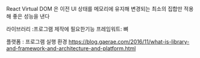React Virtual DOM 은
이전 UI 상태를 메모리에 유지해 변경되는 최소의 집합만 적용해 좋은 성능을 낸다



라이브러리 :프로그램 제작에 필요한기능
프레임워트: 뼈

플랫폼 : 프로그램 실행 환경
https://blog.gaerae.com/2016/11/what-is-library-and-framework-and-architecture-and-platform.html